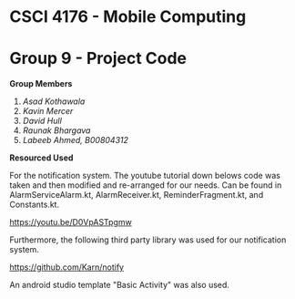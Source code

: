 # CSCI 4176 - Mobile Computing 
# Group 9 - Project Code 

**Group Members**
1. *Asad Kothawala*
2. *Kavin Mercer*
3. *David Hull*
4. *Raunak Bhargava*
5. *Labeeb Ahmed, B00804312*

**Resourced Used**

For the notification system. The youtube tutorial down belows code was taken and then modified and re-arranged for our needs. Can be found in AlarmServiceAlarm.kt, AlarmReceiver.kt, ReminderFragment.kt, and Constants.kt.

https://youtu.be/D0VpASTpgmw

Furthermore, the following third party library was used for our notification system.

https://github.com/Karn/notify

An android studio template "Basic Activity" was also used. 

